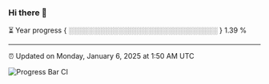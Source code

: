 ### Hi there 👋

⏳ Year progress { ░░░░░░░░░░░░░░░░░░░░░░░░░░░░░░ } 1.39 %

---

⏰ Updated on Monday, January 6, 2025 at 1:50 AM UTC

![Progress Bar CI](https://github.com/arthurbuhl/arthurbuhl/workflows/Progress%20Bar%20CI/badge.svg)
